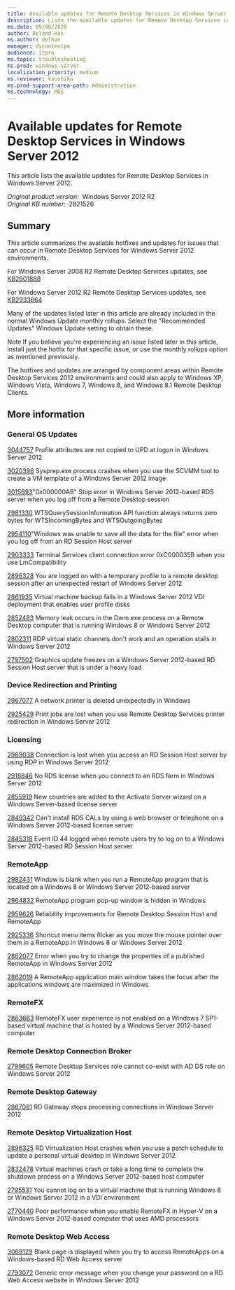 ```yaml
---
title: Available updates for Remote Desktop Services in Windows Server 2012
description: Lists the available updates for Remote Desktop Services in Windows Server 2012.
ms.date: 09/08/2020
author: Deland-Han
ms.author: delhan
manager: dscontentpm
audience: itpro
ms.topic: troubleshooting
ms.prod: windows-server
localization_priority: medium
ms.reviewer: kaushika
ms.prod-support-area-path: Administration
ms.technology: RDS
---
```

# Available updates for Remote Desktop Services in Windows Server 2012

This article lists the available updates for Remote Desktop Services in Windows Server 2012.

_Original product version:_ &nbsp;Windows Server 2012 R2  
_Original KB number:_ &nbsp;2821526

## Summary

This article summarizes the available hotfixes and updates for issues that can occur in Remote Desktop Services for Windows Server 2012 environments. 

For Windows Server 2008 R2 Remote Desktop Services updates, see [KB2601888](https://support.microsoft.com/help/2601888)

For Windows Server 2012 R2 Remote Desktop Services updates, see [KB2933664](https://support.microsoft.com/help/2933664) 

Many of the updates listed later in this article are already included in the normal Windows Update monthly rollups. Select the "Recommended Updates" Windows Update setting to obtain these. 

Note If you believe you're experiencing an issue listed later in this article, install just the hotfix for that specific issue, or use the monthly rollups option as mentioned previously.

The hotfixes and updates are arranged by component areas within Remote Desktop Services 2012 environments and could also apply to Windows XP, Windows Vista, Windows 7, Windows 8, and Windows 8.1 Remote Desktop Clients.

## More information

### General OS Updates

[3044757](https://support.microsoft.com/help/3044757) Profile attributes are not copied to UPD at logon in Windows Server 2012

[3020396](https://support.microsoft.com/help/3020396) Sysprep.exe process crashes when you use the SCVMM tool to create a VM template of a Windows Server 2012 image

[3015693](https://support.microsoft.com/help/3015693)"0x000000AB" Stop error in Windows Server 2012-based RDS server when you log off from a Remote Desktop session

[2981330](https://support.microsoft.com/help/2981330) WTSQuerySessionInformation API function always returns zero bytes for WTSIncomingBytes and WTSOutgoingBytes

[2954110](https://support.microsoft.com/help/2954110)"Windows was unable to save all the data for the file" error when you log off from an RD Session Host server

[2903333](https://support.microsoft.com/help/2903333) Terminal Services client connection error 0xC000035B when you use LmCompatibility

[2896328](https://support.microsoft.com/help/2896328) You are logged on with a temporary profile to a remote desktop session after an unexpected restart of Windows Server 2012

[2861935](https://support.microsoft.com/help/2861935) Virtual machine backup fails in a Windows Server 2012 VDI deployment that enables user profile disks

[2852483](https://support.microsoft.com/help/2852483)  Memory leak occurs in the Dwm.exe process on a Remote Desktop computer that is running Windows 8 or Windows Server 2012

[2802311](https://support.microsoft.com/help/2802311) RDP virtual static channels don't work and an operation stalls in Windows Server 2012

[2797502](https://support.microsoft.com/help/2797502) Graphics update freezes on a Windows Server 2012-based RD Session Host server that is under a heavy load

### Device Redirection and Printing

[2967077](https://support.microsoft.com/help/2967077) A network printer is deleted unexpectedly in Windows

[2925429](https://support.microsoft.com/help/2925429) Print jobs are lost when you use Remote Desktop Services printer redirection in Windows Server 2012

### Licensing

[2989038](https://support.microsoft.com/help/2989038) Connection is lost when you access an RD Session Host server by using RDP in Windows Server 2012

[2916846](https://support.microsoft.com/help/2916846) No RDS license when you connect to an RDS farm in Windows Server 2012

[2855919](https://support.microsoft.com/help/2855919) New countries are added to the Activate Server wizard on a Windows Server-based license server

[2849342](https://support.microsoft.com/help/2849342)  Can't install RDS CALs by using a web browser or telephone on a Windows Server 2012-based license server

[2845318](https://support.microsoft.com/help/2845318) Event ID 44 logged when remote users try to log on to a Windows Server 2012-based RD Session Host server

### RemoteApp

[2982431](https://support.microsoft.com/help/2982431) Window is blank when you run a RemoteApp program that is located on a Windows 8 or Windows Server 2012-based server

[2964832](https://support.microsoft.com/help/2964832) RemoteApp program pop-up window is hidden in Windows

[2959626](https://support.microsoft.com/help/2959626) Reliability improvements for Remote Desktop Session Host and RemoteApp

[2925336](https://support.microsoft.com/help/2925336) Shortcut menu items flicker as you move the mouse pointer over them in a RemoteApp in Windows 8 or Windows Server 2012

[2862077](https://support.microsoft.com/help/2862077) Error when you try to change the properties of a published RemoteApp in Windows Server 2012

[2862019](https://support.microsoft.com/help/2862019) A RemoteApp application main window takes the focus after the applications windows are maximized in Windows

### RemoteFX

[2863663](https://support.microsoft.com/help/2863663) RemoteFX user experience is not enabled on a Windows 7 SP1-based virtual machine that is hosted by a Windows Server 2012-based computer

### Remote Desktop Connection Broker

[2799605](https://support.microsoft.com/help/2799605) Remote Desktop Services role cannot co-exist with AD DS role on Windows Server 2012

### Remote Desktop Gateway

[2867081](https://support.microsoft.com/help/2867081) RD Gateway stops processing connections in Windows Server 2012

### Remote Desktop Virtualization Host

[2896325](https://support.microsoft.com/help/2896325) RD Virtualization Host crashes when you use a patch schedule to update a personal virtual desktop in Windows Server 2012

[2832478](https://support.microsoft.com/help/2832478) Virtual machines crash or take a long time to complete the shutdown process on a Windows Server 2012-based host computer

[2795531](https://support.microsoft.com/help/2795531)  You cannot log on to a virtual machine that is running Windows 8 or Windows Server 2012 in a VDI environment

[2770440](https://support.microsoft.com/help/2770440)  Poor performance when you enable RemoteFX in Hyper-V on a Windows Server 2012-based computer that uses AMD processors

### Remote Desktop Web Access

[3069129](https://support.microsoft.com/help/3069129) Blank page is displayed when you try to access RemoteApps on a Windows-based RD Web Access server

[2793072](https://support.microsoft.com/help/2793072)  Generic error message when you change your password on a RD Web Access website in Windows Server 2012
